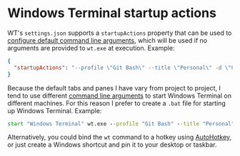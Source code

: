 # Windows Terminal startup actions

WT's `settings.json` supports a `startupActions` property that can be used to [configure default command line arguments](https://learn.microsoft.com/en-us/windows/terminal/customize-settings/startup#startup-actions), which will be used if no arguments are provided to `wt.exe` at execution. Example:

```json
{
  "startupActions": "--profile \"Git Bash\" --title \"Personal\" -d \"C:\\dev\\personal\"; new-tab --profile \"Git Bash\" --title \"Work\" -d \"C:\\dev\\work\"; focus-tab -t 1 "
}
```

Because the default tabs and panes I have vary from project to project, I tend to use different [command line arguments](https://learn.microsoft.com/en-us/windows/terminal/command-line-arguments) to start Windows Terminal on different machines. For this reason I prefer to create a `.bat` file for starting up Windows Terminal. Example:

```bat
start "Windows Terminal" wt.exe --profile "Git Bash" --title "Personal" -d "C:\dev\personal"; new-tab --profile "Git Bash" --title "Work" -d "C:\dev\work"; focus-tab -t 1
```

Alternatively, you could bind the `wt` command to a hotkey using [AutoHotkey](https://www.autohotkey.com/), or just create a Windows shortcut and pin it to your desktop or taskbar.
